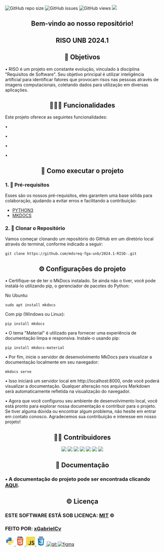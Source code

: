 <!-- Adiciona distintivos (shields) do GitHub -->
![GitHub repo size](https://img.shields.io/github/repo-size/mdsreq-fga-unb/2024.1-RISO-?style=for-the-badge)
![GitHub issues](https://img.shields.io/github/issues/mdsreq-fga-unb/2024.1-RISO-?style=for-the-badge)
![GitHub views](https://komarev.com/ghpvc/?username=req-fga-unb&repo=2024.1-RISO-&color=blueviolet&style=for-the-badge&label=Views)
<img src="http://img.shields.io/static/v1?label=STATUS&message=Andamento&color=yellow&style=for-the-badge"/>


<!-- Título centralizado -->
<div align="center">
  <h2>Bem-vindo ao nosso repositório! </h2>
</div>

<!-- Título centralizado -->
<div align="center">
  <h2>RISO UNB 2024.1 </h2>
</div>
<!-- Título centralizado -->
<div align="center">
  <h2>🎯 Objetivos </h2>
</div>
• RISO é um projeto em constante evolução, vinculado à disciplina "Requisitos de Software". Seu objetivo principal é utilizar inteligência artificial para identificar fatores que provocam risos nas pessoas através de imagens computacionais, coletando dados para utilização em diversas aplicações.

<!-- Título centralizado -->
<div align="center">
  <h2>👩🏾‍💻 Funcionalidades </h2>
</div

Este projeto oferece as seguintes funcionalidades:

• 

• 

• 

• 
<!-- Título centralizado -->
<div align="center">
  <h2>🤞 Como executar o projeto </h2>
</div>

### 1. 🔑 Pré-requisitos
Esses são os nossos pré-requisitos, eles garantem uma base sólida para colaboração, ajudando a evitar erros e facilitando a contribuição:

- [PYTHON3](https://www.python.org/downloads/)
- [MKDOCS](https://www.mkdocs.org)

<!-- Adiciona a funçao de copiar o link do repositorio -->
### 2. 📍 Clonar o Repositório
Vamos começar clonando um repositório do GitHub em um diretório local através do terminal, conforme indicado a seguir:
```
git clone https://github.com/mdsreq-fga-unb/2024.1-RISO-.git
```

  
<div align="center">
  <h2>⚙️ Configurações do projeto </h2>
</div>

• Certifique-se de ter o MkDocs instalado. Se ainda não o tiver, você pode instalá-lo utilizando pip, o gerenciador de pacotes do Python:

No Ubuntu:
```shell
sudo apt install mkdocs
```

Com pip (Windows ou Linux):
```shell
pip install mkdocs
```
  
• O tema "Material" é utilizado para fornecer uma experiência de documentação limpa e responsiva. Instale-o usando pip:

```shell
pip install mkdocs-material
```

• Por fim, inicie o servidor de desenvolvimento MkDocs para visualizar a documentação localmente em seu navegador:

```shell
mkdocs serve
```

• Isso iniciará um servidor local em http://localhost:8000, onde você poderá visualizar a documentação. Qualquer alteração nos arquivos Markdown será automaticamente refletida na visualização do navegador.

• Agora que você configurou seu ambiente de desenvolvimento local, você está pronto para explorar nossa documentação e contribuir para o projeto. Se tiver alguma dúvida ou encontrar algum problema, não hesite em entrar em contato conosco. Agradecemos sua contribuição e interesse em nosso projeto!

<div align="center">
  <h2>👩‍💻 Contribuidores </h2>
</div> 
<!-- Foto dos participantes do grupo -->
<div align="center"> 
 <img src="https://github.com/xGabrielCv.png" width="100"/>
 <img src="https://avatars.githubusercontent.com/u/90018065?v=4" width="100" />
 <img src="https://github.com/joaopb1.png" width="100"/>
 <img src="https://github.com/JoosPerro.png" width="100"/>
 <img src="https://github.com/MarcoTulioSoares.png" width="100"/>
 <img src="https://github.com/joycejdm.png" width="100"/>
 <img src="https://github.com/LucasAvelar2711.png" width="100"/>
</div>
<div align="center">
  <h2>📄 Documentação </h2>
</div>

### • A documentação do projeto pode ser encontrada clicando [AQUI](https://mdsreq-fga-unb.github.io/2024.1-RISO-/).

<div align="center">
  <h2>©️ Licença </h2>
</div>



<!-- Criador e licença -->
### ESTE SOFTWARE ESTÁ SOB LICENÇA: [MIT](https://github.com/nhn/tui.editor/blob/master/LICENSE) ©
### FEITO POR: [xGabrielCv](https://github.com/xGabrielCv)
<!-- Icons das ferramentas e linguagens ultilizadas -->
<p align="left">
    <a href="https://www.python.org" target="_blank" rel="noreferrer">
        <img src="https://raw.githubusercontent.com/devicons/devicon/master/icons/python/python-original.svg" alt="python" width="30" height="30"/>
    </a>
    <a href="https://www.w3.org/html/" target="_blank" rel="noreferrer">
        <img src="https://raw.githubusercontent.com/devicons/devicon/master/icons/html5/html5-original-wordmark.svg" alt="html5" width="30" height="30"/>
    </a>
    <a href="https://developer.mozilla.org/en-US/docs/Web/JavaScript" target="_blank" rel="noreferrer">
        <img src="https://raw.githubusercontent.com/devicons/devicon/master/icons/javascript/javascript-original.svg" alt="javascript" width="30" height="30"/>
    </a>
    <a href="https://www.w3schools.com/css/" target="_blank" rel="noreferrer">
        <img src="https://raw.githubusercontent.com/devicons/devicon/master/icons/css3/css3-original-wordmark.svg" alt="css3" width="30" height="30"/>
    </a>
    <a href="https://git-scm.com/" target="_blank" rel="noreferrer">
        <img src="https://www.vectorlogo.zone/logos/git-scm/git-scm-icon.svg" alt="git" width="30" height="30"/>
    </a>
    <a href="https://www.figma.com/" target="_blank" rel="noreferrer">
        <img src="https://www.vectorlogo.zone/logos/figma/figma-icon.svg" alt="figma" width="30" height="30"/>
    </a>
</p>
